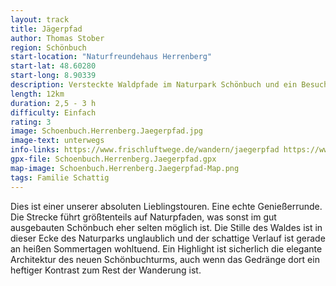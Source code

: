 ```yaml
---
layout: track
title: Jägerpfad
author: Thomas Stober
region: Schönbuch
start-location: "Naturfreundehaus Herrenberg"
start-lat: 48.60280
start-long: 8.90339
description: Versteckte Waldpfade im Naturpark Schönbuch und ein Besuch beim neuen Schönbuchturm.
length: 12km
duration: 2,5 - 3 h
difficulty: Einfach
rating: 3
image: Schoenbuch.Herrenberg.Jaegerpfad.jpg
image-text: unterwegs
info-links: https://www.frischluftwege.de/wandern/jaegerpfad https://www.inslichtruecken.de
gpx-file: Schoenbuch.Herrenberg.Jaegerpfad.gpx
map-image: Schoenbuch.Herrenberg.Jaegerpfad-Map.png
tags: Familie Schattig
---
```




Dies ist einer unserer absoluten Lieblingstouren. Eine echte Genießerrunde. Die Strecke führt größtenteils auf Naturpfaden, was sonst im gut ausgebauten Schönbuch eher selten möglich ist. Die Stille des Waldes ist in dieser Ecke des Naturparks unglaublich und der schattige Verlauf ist gerade an heißen Sommertagen wohltuend. Ein Highlight ist sicherlich die elegante Architektur des neuen Schönbuchturms, auch wenn das Gedränge dort ein heftiger Kontrast zum Rest der Wanderung ist. 


